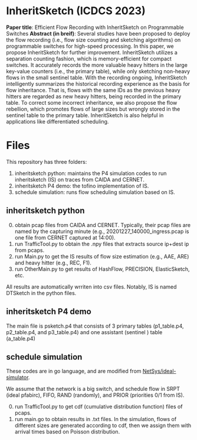 # InheritSketch (ICDCS 2023)
**Paper title**: Efficient Flow Recording with InheritSketch on Programmable Switches
**Abstract (in breif)**: Several studies have been proposed to deploy the flow recording (i.e., flow size counting and sketching algorithms) on programmable switches for high-speed processing. In this paper, we propose InheritSketch for further improvement. InheritSketch utilizes a separation counting fashion, which is memory-efficient for compact switches. It accurately records the more valuable heavy hitters in the large key-value counters (i.e., the primary table), while only sketching non-heavy flows in the small sentinel table. With the recording ongoing, InheritSketch intelligently summarizes the historical recording experience as the basis for flow inheritance. That is, flows with the same IDs as the previous heavy hitters are regarded as new heavy hitters, being recorded in the primary table. To correct some incorrect inheritance, we also propose the flow rebellion, which promotes flows of large sizes but wrongly stored in the sentinel table to the primary table. InheritSketch is also helpful in applications like differentiated scheduling.


# Files
This repository has three folders:
1. inheritsketch python: maintains the P4 simulation codes to run inheritsketch (IS) on traces from CAIDA and CERNET.
2. inheritsketch P4 demo: the tofino implementation of IS.
3. schedule simulation: runs flow scheduling simulation based on IS.

## inheritsketch python
0. obtain pcap files from CAIDA and CERNET. Typically, their pcap files are named by the capturing minute (e.g., 20201227_140000_ingress.pcap is one file from CERNET captured at 14:00).
1. run TrafficTool.py to obtain the .npy files that extracts source ip+dest ip from pcaps.
2. run Main.py to get the IS results of flow size estimation (e.g., AAE, ARE) and heavy hitter (e.g., REC, F1).
3. run OtherMain.py to get results of HashFlow, PRECISION, ElasticSketch, etc.

All results are automatically wrriten into csv files. Notably, IS is named DTSketch in the python files.

## inheritsketch P4 demo
The main file is psketch.p4 that consists of 3 primary tables (p1_table.p4, p2_table.p4, and p3_table.p4) and one assistant (sentinel ) table (a_table.p4)

## schedule simulation
These codes are in go language, and are modified from [NetSys/ideal-simulator](https://github.com/NetSys/ideal-simulator).

We assume that the network is a big switch, and schedule flow in SRPT (ideal pfabirc),  FIFO, RAND (randomly), and PRIOR (priorities 0/1 from IS).

0. run TrafficTool.py to get cdf (cumulative distribution function) files of pcaps.
1. run main.go to obtain results in .txt files. In the simulation, flows of different sizes are generated according to cdf, then we assign them with arrival times based on Poisson distribution.